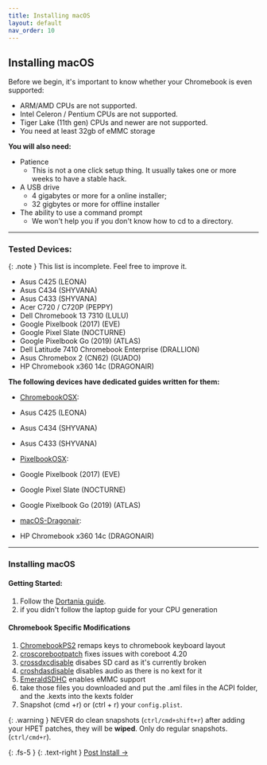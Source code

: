 ```yaml
---
title: Installing macOS
layout: default
nav_order: 10
---
```


## Installing macOS


Before we begin, it's important to know whether your Chromebook is even supported:
- ARM/AMD CPUs are not supported.
- Intel Celeron / Pentium CPUs are not supported.
- Tiger Lake (11th gen) CPUs and newer are not supported.
- You need at least 32gb of eMMC storage

**You will also need:**
* Patience 
    * This is not a one click setup thing. It usually takes one or more weeks to have a stable hack.
* A USB drive 
  * 4 gigabytes or more for a online installer;
  * 32 gigbytes or more for offline installer
* The ability to use a command prompt 
  * We won't help you if you don't know how to cd to a directory.

-------

### Tested Devices:

{: .note }
This list is incomplete. Feel free to improve it.

- Asus C425 (LEONA)
- Asus C434 (SHYVANA)
- Asus C433 (SHYVANA)
- Acer C720 / C720P (PEPPY)
- Dell Chromebook 13 7310	 (LULU)
- Google Pixelbook (2017)	(EVE)
- Google Pixel Slate	(NOCTURNE)
- Google Pixelbook Go (2019) (ATLAS)
- Dell Latitude 7410 Chromebook Enterprise (DRALLION)
- Asus Chromebox 2 (CN62)	(GUADO)
- HP Chromebook x360 14c (DRAGONAIR)

**The following devices have dedicated guides written for them:**

* [ChromebookOSX](https://github.com/meghan06/ChromebookOSX):
* Asus C425 (LEONA)
* Asus C434 (SHYVANA)
* Asus C433 (SHYVANA)

* [PixelbookOSX](https://github.com/olm3ca/PixelbookOSX):
* Google Pixelbook (2017)	(EVE)
* Google Pixel Slate	(NOCTURNE)
* Google Pixelbook Go (2019) (ATLAS)

* [macOS-Dragonair](https://github.com/mine-man3000/macOS-Dragonair):
* HP Chromebook x360 14c (DRAGONAIR)

-------

### Installing macOS
 
#### Getting Started:

1. Follow the [Dortania guide](https://dortania.github.io/OpenCore-Install-Guide).
2. if you didn't follow the laptop guide for your CPU generation

#### Chromebook Specific Modifications


1. [ChromebookPS2](https://github.com/meghan06/ChromebookPS2/releases/tag/v0.1.0) remaps keys to chromebook keyboard layout
2. [croscorebootpatch](https://github.com/meghan06/croscorebootpatch) fixes issues with coreboot 4.20
3. [crossdxcdisable](https://github.com/meghan06/crossdxcdisable) disabes SD card as it's currently broken
4. [croshdasdisable](https://github.com/meghan06/croshdasdisable) disables audio as there is no kext for it
5. [EmeraldSDHC](https://github.com/acidanthera/EmeraldSDHC/releases) enables eMMC support
6. take those files you downloaded and put the .aml files in the ACPI folder, and the .kexts into the kexts folder
7. Snapshot (cmd +r) or (ctrl + r) your `config.plist`. 

{: .warning } NEVER do clean snapshots (`ctrl/cmd+shift+r`) after adding your HPET patches, they will be **wiped**. Only do regular snapshots. (`ctrl/cmd+r`).

{: .fs-5 }
{: .text-right }
[Post Install →](post-install.html) 
